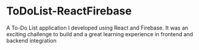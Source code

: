 # ToDoList-ReactFirebase
A To-Do List application I developed using React and Firebase. It was an exciting challenge to build and a great learning experience in frontend and backend integration
